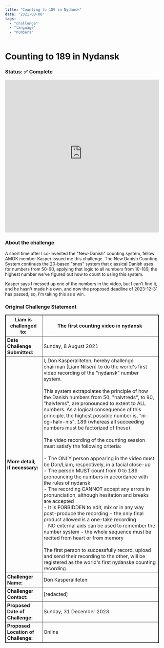 ```yaml
---
title: "Counting to 189 in Nydansk"
date: "2021-08-08"
tags: 
  - "challenge"
  - "language"
  - "numbers"
---
```

<style>
table, th, td {
  border: 1.5px solid;
  border-collapse: collapse; 
}

th, td {
  padding-left: 0.3em;
}
</style>



# Counting to 189 in Nydansk

### Status: ✅ Complete

<iframe width="100%" height="500" src="https://www.youtube-nocookie.com/embed/YX17jMytRVU?si=Qdkg_xUx-HEfVsOY" title="YouTube video player" frameborder="0" allow="accelerometer; autoplay; clipboard-write; encrypted-media; gyroscope; picture-in-picture; web-share" referrerpolicy="strict-origin-when-cross-origin" allowfullscreen></iframe>

### About the challenge
A short time after I co-invented the "New-Danish" counting system, fellow AMOK member Kasper issued me this challenge. The New Danish Counting System continues the 20-based "snes" system that classical Danish uses for numbers from 50-90, applying that logic to all numbers from 10-189, the highest number we've figured out how to count to using this system.

Kasper says I messed up one of the numbers in the video, but I can't find it, and he hasn't made his own, and now the proposed deadline of 2023-12-31 has passed, so, I'm taking this as a win.


### Original Challenge Statement

| Liam is challenged to:                | The first counting video in nydansk                                                                                                                                                                                                                                                                                                                                                                                                                                                                                                                                                                                                                                                                                                                                                                                                                                                                                                                                                                                                                                                                                                                                                                                                                                                                                                            |
| ----------------------------------- | ---------------------------------------------------------------------------------------------------------------------------------------------------------------------------------------------------------------------------------------------------------------------------------------------------------------------------------------------------------------------------------------------------------------------------------------------------------------------------------------------------------------------------------------------------------------------------------------------------------------------------------------------------------------------------------------------------------------------------------------------------------------------------------------------------------------------------------------------------------------------------------------------------------------------------------------------------------------------------------------------------------------------------------------------------------------------------------------------------------------------------------------------------------------------------------------------------------------------------------------------------------------------------------------------------------------------------------------------- |
| **Date Challenge Submitted:**       | Sunday, 8 August 2021                                                                                                                                                                                                                                                                                                                                                                                                                                                                                                                                                                                                                                                                                                                                                                                                                                                                                                                                                                                                                                                                                                                                                                                                                                                                                                                          |
| **More detail, if necessary:**      | I, Don Kasperaliteten, hereby challenge chairman [Liam Nilsen] to do the world's first video recording of the "nydansk" number system.  <br>  <br>This system extrapolates the principle of how the Danish numbers from 50, "halvtreds", to 90, "halvfems", are pronounced to extent to ALL numbers. As a logical consequence of this principle, the highest possible number is, "ni-og-halv-nis", 189 (whereas all succeeding numbers must be factorized of these).  <br>  <br>The video recording of the counting session must satisfy the following criteria:  <br>  <br>- The ONLY person appearing in the video must be Don/Liam, respectively, in a facial close-up  <br>- The person MUST count from 0 to 189 pronouncing the numbers in accordance with the rules of nydansk  <br>- The recording CANNOT accept any errors in pronunciation, although hesitation and breaks are accepted  <br>- It is FORBIDDEN to edit, mix or in any way post-produce the recording - the only final product allowed is a one-take recording  <br>- NO external aids can be used to remember the number system - the whole sequence must be recited from heart or from memory  <br>  <br>The first person to successfully record, upload and send their recording to the other, will be registered as the world's first nydanske counting recording. |
| **Challenger Name:**                | Don Kasperaliteten                                                                                                                                                                                                                                                                                                                                                                                                                                                                                                                                                                                                                                                                                                                                                                                                                                                                                                                                                                                                                                                                                                                                                                                                                                                                                                                             |
| **Challenger Contact:**             | [redacted]                                                                                                                                                                                                                                                                                                                                                                                                                                                                                                                                                                                                                                                                                                                                                                                                                                                                                                                                                                                                                                                                                                                                                                                                                                                                                                                                     |
| **Proposed Date of Challenge:**     | Sunday, 31 December 2023                                                                                                                                                                                                                                                                                                                                                                                                                                                                                                                                                                                                                                                                                                                                                                                                                                                                                                                                                                                                                                                                                                                                                                                                                                                                                                                       |
| **Proposed Location of Challenge:** | Online                                                                                                                                                                                                                                                                                                                                                                                                                                                                                                                                                                                                                                                                                                                                                                                                                                                                                                                                                                                                                                                                                                                                                                                                                                                                                                                                         |
